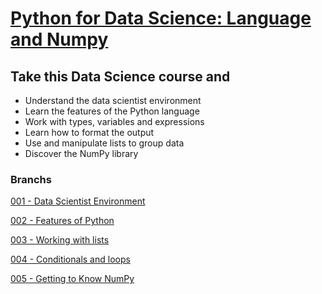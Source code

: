 # [Python for Data Science: Language and Numpy](https://cursos.alura.com.br/course/python-tipos-listas-numpy)

## Take this Data Science course and
- Understand the data scientist environment
- Learn the features of the Python language
- Work with types, variables and expressions
- Learn how to format the output
- Use and manipulate lists to group data
- Discover the NumPy library

### Branchs
[001 - Data Scientist Environment](https://github.com/rodrigoasouza/Alura-Python-for-Data-Science-Language-and-Numpy/tree/lesson/001-Data-Scientist-Environment)

[002 - Features of Python](https://github.com/rodrigoasouza/Alura-Python-for-Data-Science-Language-and-Numpy/tree/lesson/002-Features-of-Python)

[003 - Working with lists](https://github.com/rodrigoasouza/Alura-Python-for-Data-Science-Language-and-Numpy/tree/lesson/003-Working-with-lists)

[004 - Conditionals and loops](https://github.com/rodrigoasouza/Alura-Python-for-Data-Science-Language-and-Numpy/tree/lesson/004-Conditionals-and-loops)

[005 - Getting to Know NumPy](https://github.com/rodrigoasouza/Alura-Python-for-Data-Science-Language-and-Numpy/tree/lesson/005-Getting-to-Know-NumPy)
